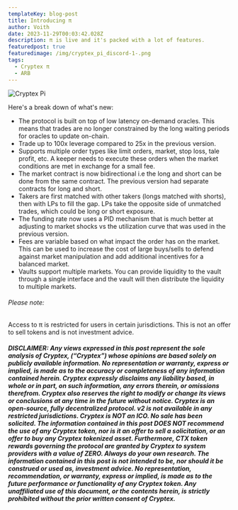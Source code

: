 ```yaml
---
templateKey: blog-post
title: Introducing π
author: Voith
date: 2023-11-29T00:03:42.028Z
description: π is live and it's packed with a lot of features.
featuredpost: true
featuredimage: /img/cryptex_pi_discord-1-.png
tags:
  - Cryptex π
  - ARB
---
```

![Cryptex Pi](/img/cryptex_pi_post.jpg)


Here's a break down of what's new:

* The protocol is built on top of low latency on-demand oracles. This means that trades are no longer constrained by the long waiting periods for oracles to update on-chain.
* Trade up to 100x leverage compared to 25x in the previous version.
* Supports multiple order types like limit orders, market, stop loss, tale profit, etc. A keeper needs to execute these orders when the market conditions are met in exchange for a small fee.
* The market contract is now bidirectional i.e the long and short can be done from the same contract.
  The previous version had separate contracts for long and short.
* Takers are first matched with other takers (longs matched with shorts), then with LPs to fill the gap.
  LPs take the opposite side of unmatched trades, which could be long or short exposure.
* The funding rate now uses a PID mechanism that is much better at adjusting to market shocks vs the utilization curve that was used in the previous version.
* Fees are variable based on what impact the order has on the market. This can be used to increase the cost of large buys/sells to defend against market manipulation and add additional incentives for a balanced market.
* Vaults support multiple markets. You can provide liquidity to the vault through a single interface and the vault will then distribute the liquidity to multiple markets.

###### Please note:

Access to π is restricted for users in certain jurisdictions.
This is not an offer to sell tokens and is not investment advice.

###### **DISCLAIMER: Any views expressed in this post represent the sole analysis of Cryptex, (“Cryptex”) whose opinions are based solely on publicly available information. No representation or warranty, express or implied, is made as to the accuracy or completeness of any information contained herein. Cryptex expressly disclaims any liability based, in whole or in part, on such information, any errors therein, or omissions therefrom. Cryptex also reserves the right to modify or change its views or conclusions at any time in the future without notice. Cryptex is an open-source, fully decentralized protocol. v2 is not available in any restricted jurisdictions. Cryptex is NOT an ICO. No sale has been solicited. The information contained in this post DOES NOT recommend the use of any Cryptex token, nor is it an offer to sell a solicitation, or an offer to buy any Cryptex tokenized asset. Furthermore, CTX token rewards governing the protocol are granted by Cryptex to system providers with a value of ZERO. Always do your own research. The information contained in this post is not intended to be, nor should it be construed or used as, investment advice. No representation, recommendation, or warranty, express or implied, is made as to the future performance or functionality of any Cryptex token. Any unaffiliated use of this document, or the contents herein, is strictly prohibited without the prior written consent of Cryptex.**